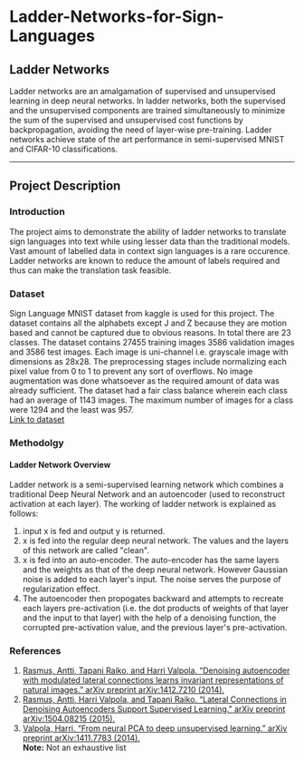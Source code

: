 # Ladder-Networks-for-Sign-Languages
## Ladder Networks
Ladder networks are an amalgamation of 
supervised and unsupervised learning in deep neural networks. In ladder networks, both the supervised and the unsupervised components are trained simultaneously to minimize the sum of the supervised and unsupervised cost functions by backpropagation, avoiding the need of layer-wise pre-training. Ladder networks achieve state of the art performance in semi-supervised MNIST and CIFAR-10 classifications.

---
## Project Description
### Introduction
The project aims to demonstrate the ability of ladder networks to translate sign languages into text while using lesser data than the traditional models. Vast amount of labelled data in context sign languages is a rare occurence. Ladder networks are known to reduce the amount of labels required and thus can make the translation task feasible.
### Dataset
Sign Language MNIST dataset from kaggle is used for this project. The dataset contains all the alphabets except J and Z because they are motion based and cannot be captured due to obvious reasons. In total there are 23 classes. The dataset contains 27455 training images 3586 validation images and 3586 test images. Each image is uni-channel i.e. grayscale image with dimensions as 28x28. The preprocessing stages include normalizing each pixel value from 0 to 1 to prevent any sort of overflows. No image augmentation was done whatsoever as the required amount of data was already sufficient. The dataset had a fair class balance wherein each class had an average of 1143 images. The maximum number of images for a class were 1294 and the least was 957.  
[Link to dataset](https://www.kaggle.com/datamunge/sign-language-mnist)
### Methodolgy
#### Ladder Network Overview
Ladder network is a semi-supervised learning network which combines a traditional Deep Neural Network and an autoencoder (used to reconstruct activation at each layer). The working of ladder network is explained as follows:
1. input x is fed and output y is returned.
2. x is fed into the regular deep neural network. The values and the layers of this network are called "clean".
3. x is fed into an auto-encoder. The auto-encoder has the same layers and the weights as that of the deep neural network. However Gaussian noise is added to each layer's input. The noise serves the purpose of regularization effect.
4. The autoencoder then propogates backward and attempts to recreate each layers pre-activation (i.e. the dot products of weights of that layer and the input to that layer) with the help of a denoising function, the corrupted pre-activation value, and the previous layer's pre-activation.

### References
1. [Rasmus, Antti, Tapani Raiko, and Harri Valpola. “Denoising autoencoder with modulated lateral connections learns invariant representations of natural images.” arXiv preprint arXiv:1412.7210 (2014).](https://arxiv.org/abs/1412.7210)
2. [Rasmus, Antti, Harri Valpola, and Tapani Raiko. “Lateral Connections in Denoising Autoencoders Support Supervised Learning.” arXiv preprint arXiv:1504.08215 (2015).](https://arxiv.org/abs/1504.08215)
3. [Valpola, Harri. “From neural PCA to deep unsupervised learning.” arXiv preprint arXiv:1411.7783 (2014).](https://arxiv.org/abs/1411.7783)  
**Note:** Not an exhaustive list
